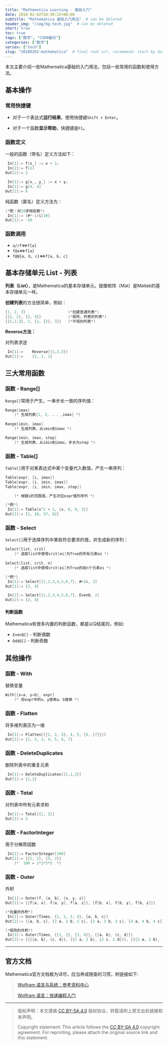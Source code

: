 ```yaml
---
title: "Mathematica Learning - 基础入门"
date: 2018-02-02T20:39:22+08:00
subtitle: "Mathematica 基础入门用法"  # can be deleted
header_img: "/img/bg-tech.jpg"  # can be deleted
short: true
toc: true
tags: ["数学", "CSDN备份"]
categories: ["数学"]
series: ["tech"]
slug: "20180202-mathematica"  # final real url, recommend: start by date, follow lower case words with hyphen splitter. E.g., `20230316-text-title`
---
```


本文主要介绍一些Mathematica基础的入门用法，包括一些常用的函数和使用方法。

## 基本操作

### 常用快捷键

* 对于一个表达式**运行结果**，使用快捷键`Shift + Enter`。

* 对于一个函数**显示帮助**，快捷键是`F1`。

### 函数定义

一般的函数（带名）定义方法如下：

```c
 In[1]:= f[x_] := x + 1;
 In[2]:= f[2]
Out[2]:= 3

 In[1]:= g[x_, y_] := x + y;
 In[2]:= g[4, 4]
Out[2]:= 8
```

纯函数（匿名）定义方法为：

```c
(*例：对10求相反数*)
 In[1]:= (#*-1)&[10]
Out[1]:= -10
```

### 函数调用

* `a//f`$\Leftrightarrow$`f[a]`
* `f@a`$\Leftrightarrow$`f[a]`
* `f@@{a, b, c}`$\Leftrightarrow$`f[a, b, c]`

## 基本存储单元 List - 列表

**列表（List）**，是Mathematica的基本存储单元，就像矩阵（Mat）是Matlab的基本存储单元一样。

**创建列表**的方法很简单，例如：

```c
{1, 2, 3}					(*创建普通列表*)
{{1, 2}, {3, 4}}			(*矩阵，列表的列表*)
{{1,2,3}, 2, {1, {2}, 3}}	(*不规则列表*)
```

**Reverse方法：**

对列表求逆

```c
 In[1]:= 	Reverse[{1,2,3}]
Out[1]:=	{3, 2, 1}
```

## 三大常用函数

### 函数 - Range[]

`Range[]`常用于产生，一串步长一致的序列值：

```c
Range[imax]
	(* 生成列表{1, 2, ... ,imax} *)
	
Range[imin, imax]
	(* 生成列表，从imin到imax *)

Range[imin, imax, step]	
	(* 生成列表，从imin到imax，步长为step *)
```

### 函数 - Table[]

`Table[]`用于对某表达式中某个变量代入数值，产生一串序列：

```c
Table[expr, {i, imax}]
Table[expr, {i, imin, imax}]
Table[expr, {i, imin, imax, step}]

	(* 根据i的范围值，产生对应expr值的序列 *)
```

```c
(*例*)
 In[1]:= Table[x^2 + 1, {x, 0, 9, 3}]
Out[1]:= {1, 10, 37, 82}
```

### 函数 - Select

`Select[]`用于选择序列中某些符合要求的值，并生成新的序列：

```c
Select[list, crit]
	(* 选取list中使得crit[ei]为True的所有元素ei *)
	
Select[list, crit, n]
	(* 选取list中使得crit[ei]为True的前n个元素ei *)
```

```c
(*例*)
 In[1]:= Select[{1,2,3,4,5,6,7}, #>2&, 2]
Out[1]:= {3, 4}

 In[2]:= Select[{1,2,3,4,5,6,7}, EvenQ, 2]
Out[2]:= {2, 4}
```

#### 判断函数

Mathematica有很多内置的判断函数，都是以Q结尾的，例如:

* `EvenQ[]` - 判断偶数
* `OddQ[]` - 判断奇数

## 其他操作

### 函数 - With

替换变量

```c
With[{x=a, y=b}, expr]
	(* 将expr中的x、y使用a、b替换 *)
```

### 函数 - Flatten

将多维列表压为一维

```c
 In[1]:= Flatten[{{1, 2, 3}, 4, 5, {6, {7}}}]
Out[1]:= {1, 2, 3, 4, 5, 6, 7}
```

### 函数 - DeleteDuplicates

删除列表中的重复元素

```c
 In[1]:= DeleteDuplicates[{1,1,2}]
Out[1]:= {1,2}
```

### 函数 - Total

对列表中所有元素求和

```c
 In[1]:= Total[{1, 2}]
Out[1]:= 3
```

### 函数 - FactorInteger

用于分解质因数

```c
 In[1]:= FactorInteger[100]
Out[1]:= {{2, 2}, {5, 2}}
	(*  100 = 2*2*5*5  *)
```

### 函数 - Outer

外积

```c
 In[1]:= Outer[f, {a, b}, {x, y, z}]
Out[1]:= {{f[a, x], f[a, y], f[a, z]}, {f[b, x], f[b, y], f[b, z]}}

(*向量的外积*)
 In[2]:= Outer[Times, {1, 2, 3, 4}, {a, b, c}]
Out[2]:= {{a, b, c}, {2 a, 2 b, 2 c}, {3 a, 3 b, 3 c}, {4 a, 4 b, 4 c}}

(*矩阵的外积*)
 In[3]:= Outer[Times, {{1, 2}, {3, 4}}, {{a, b}, {c, d}}]
Out[3]:= {{{{a, b}, {c, d}}, {{2 a, 2 b}, {2 c, 2 d}}}, {{{3 a, 3 b}, {3 c, 3 d}}, {{4 a, 4 b}, {4 c, 4 d}}}}
```

---

## 官方文档

Mathematica官方文档极为详尽，应当养成随查的习惯，附链接如下:

> [Wolfram 语言与系统：参考资料中心](http://reference.wolfram.com/language/)
> 
> [Wolfram 语言：快速编程入门](http://www.wolfram.com/language/fast-introduction-for-programmers/zh/)

---

> 版权声明：本文遵循 [CC BY-SA 4.0](https://creativecommons.org/licenses/by-sa/4.0/deed.zh) 版权协议，转载请附上原文出处链接和本声明。
>
> Copyright statement: This article follows the [CC BY-SA 4.0](https://creativecommons.org/licenses/by-sa/4.0/deed.en) copyright agreement. For reprinting, please attach the original source link and this statement.
